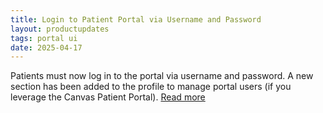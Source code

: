 ```yaml
---
title: Login to Patient Portal via Username and Password
layout: productupdates
tags: portal ui
date: 2025-04-17
---
```

Patients must now log in to the portal via username and password. A new section has been added to the profile to manage portal users (if you leverage the Canvas Patient Portal). [Read more](/product-updates/patient-portal/) 
